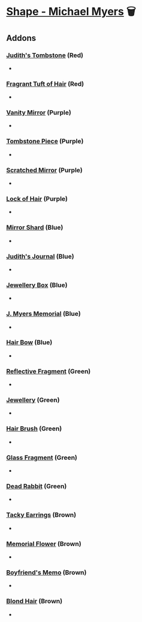 # [Shape - Michael Myers](<https://deadbydaylight.wiki.gg/wiki/Michael_Myers>) 🗑️

## Addons

### [Judith's Tombstone](<https://deadbydaylight.wiki.gg/wiki/Judith%27s_Tombstone>) (Red)

-


### [Fragrant Tuft of Hair](<https://deadbydaylight.wiki.gg/wiki/Fragrant_Tuft_of_Hair>) (Red)

-


### [Vanity Mirror](<https://deadbydaylight.wiki.gg/wiki/Vanity_Mirror>) (Purple)

-


### [Tombstone Piece](<https://deadbydaylight.wiki.gg/wiki/Tombstone_Piece>) (Purple)

-


### [Scratched Mirror](<https://deadbydaylight.wiki.gg/wiki/Scratched_Mirror>) (Purple)

-


### [Lock of Hair](<https://deadbydaylight.wiki.gg/wiki/Lock_of_Hair>) (Purple)

-


### [Mirror Shard](<https://deadbydaylight.wiki.gg/wiki/Mirror_Shard>) (Blue)

-


### [Judith's Journal](<https://deadbydaylight.wiki.gg/wiki/Judith%27s_Journal>) (Blue)

-


### [Jewellery Box](<https://deadbydaylight.wiki.gg/wiki/Jewellery_Box>) (Blue)

-


### [J. Myers Memorial](<https://deadbydaylight.wiki.gg/wiki/J._Myers_Memorial>) (Blue)

-


### [Hair Bow](<https://deadbydaylight.wiki.gg/wiki/Hair_Bow>) (Blue)

-


### [Reflective Fragment](<https://deadbydaylight.wiki.gg/wiki/Reflective_Fragment>) (Green)

-


### [Jewellery](<https://deadbydaylight.wiki.gg/wiki/Jewellery>) (Green)

-


### [Hair Brush](<https://deadbydaylight.wiki.gg/wiki/Hair_Brush>) (Green)

-


### [Glass Fragment](<https://deadbydaylight.wiki.gg/wiki/Glass_Fragment>) (Green)

-


### [Dead Rabbit](<https://deadbydaylight.wiki.gg/wiki/Dead_Rabbit>) (Green)

-


### [Tacky Earrings](<https://deadbydaylight.wiki.gg/wiki/Tacky_Earrings>) (Brown)

-


### [Memorial Flower](<https://deadbydaylight.wiki.gg/wiki/Memorial_Flower>) (Brown)

-


### [Boyfriend's Memo](<https://deadbydaylight.wiki.gg/wiki/Boyfriend%27s_Memo>) (Brown)

-


### [Blond Hair](<https://deadbydaylight.wiki.gg/wiki/Blond_Hair>) (Brown)

-
